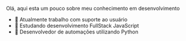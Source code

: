 Olá, aqui esta um pouco sobre meu conhecimento em desenvolvimento

- 🔭 Atualmente trabalho com suporte ao usuário
- 🌱 Estudando desenvolvimento FullStack JavaScript
- 🤖 Desenvolvedor de automações utilizando Python
